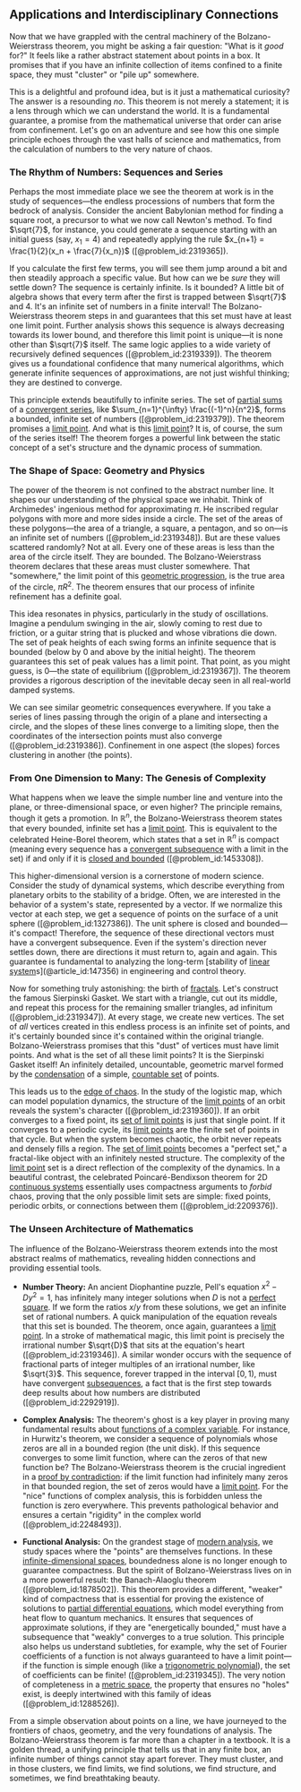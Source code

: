 ## Applications and Interdisciplinary Connections

Now that we have grappled with the central machinery of the Bolzano-Weierstrass theorem, you might be asking a fair question: "What is it *good* for?" It feels like a rather abstract statement about points in a box. It promises that if you have an infinite collection of items confined to a finite space, they must "cluster" or "pile up" somewhere.

This is a delightful and profound idea, but is it just a mathematical curiosity? The answer is a resounding *no*. This theorem is not merely a statement; it is a lens through which we can understand the world. It is a fundamental guarantee, a promise from the mathematical universe that order can arise from confinement. Let's go on an adventure and see how this one simple principle echoes through the vast halls of science and mathematics, from the calculation of numbers to the very nature of chaos.

### The Rhythm of Numbers: Sequences and Series

Perhaps the most immediate place we see the theorem at work is in the study of sequences—the endless processions of numbers that form the bedrock of analysis. Consider the ancient Babylonian method for finding a square root, a precursor to what we now call Newton's method. To find $\sqrt{7}$, for instance, you could generate a sequence starting with an initial guess (say, $x_1 = 4$) and repeatedly applying the rule $x_{n+1} = \frac{1}{2}(x_n + \frac{7}{x_n})$ ([@problem_id:2319365]).

If you calculate the first few terms, you will see them jump around a bit and then steadily approach a specific value. But how can we be *sure* they will settle down? The sequence is certainly infinite. Is it bounded? A little bit of algebra shows that every term after the first is trapped between $\sqrt{7}$ and 4. It's an infinite set of numbers in a finite interval! The Bolzano-Weierstrass theorem steps in and guarantees that this set must have at least one limit point. Further analysis shows this sequence is always decreasing towards its lower bound, and therefore this limit point is unique—it is none other than $\sqrt{7}$ itself. The same logic applies to a wide variety of recursively defined sequences ([@problem_id:2319339]). The theorem gives us a foundational confidence that many numerical algorithms, which generate infinite sequences of approximations, are not just wishful thinking; they are destined to converge.

This principle extends beautifully to infinite series. The set of [partial sums](@article_id:161583) of a [convergent series](@article_id:147284), like $\sum_{n=1}^{\infty} \frac{(-1)^n}{n^2}$, forms a bounded, infinite set of numbers ([@problem_id:2319379]). The theorem promises a [limit point](@article_id:135778). And what is this [limit point](@article_id:135778)? It is, of course, the sum of the series itself! The theorem forges a powerful link between the static concept of a set's structure and the dynamic process of summation.

### The Shape of Space: Geometry and Physics

The power of the theorem is not confined to the abstract number line. It shapes our understanding of the physical space we inhabit. Think of Archimedes' ingenious method for approximating $\pi$. He inscribed regular polygons with more and more sides inside a circle. The set of the areas of these polygons—the area of a triangle, a square, a pentagon, and so on—is an infinite set of numbers ([@problem_id:2319348]). But are these values scattered randomly? Not at all. Every one of these areas is less than the area of the circle itself. They are bounded. The Bolzano-Weierstrass theorem declares that these areas must cluster somewhere. That "somewhere," the limit point of this [geometric progression](@article_id:269976), is the true area of the circle, $\pi R^2$. The theorem ensures that our process of infinite refinement has a definite goal.

This idea resonates in physics, particularly in the study of oscillations. Imagine a pendulum swinging in the air, slowly coming to rest due to friction, or a guitar string that is plucked and whose vibrations die down. The set of peak heights of each swing forms an infinite sequence that is bounded (below by 0 and above by the initial height). The theorem guarantees this set of peak values has a limit point. That point, as you might guess, is 0—the state of equilibrium ([@problem_id:2319367]). The theorem provides a rigorous description of the inevitable decay seen in all real-world damped systems.

We can see similar geometric consequences everywhere. If you take a series of lines passing through the origin of a plane and intersecting a circle, and the slopes of these lines converge to a limiting slope, then the coordinates of the intersection points must also converge ([@problem_id:2319386]). Confinement in one aspect (the slopes) forces clustering in another (the points).

### From One Dimension to Many: The Genesis of Complexity

What happens when we leave the simple number line and venture into the plane, or three-dimensional space, or even higher? The principle remains, though it gets a promotion. In $\mathbb{R}^n$, the Bolzano-Weierstrass theorem states that every bounded, infinite set has a [limit point](@article_id:135778). This is equivalent to the celebrated Heine-Borel theorem, which states that a set in $\mathbb{R}^n$ is compact (meaning every sequence has a [convergent subsequence](@article_id:140766) with a limit in the set) if and only if it is [closed and bounded](@article_id:140304) ([@problem_id:1453308]).

This higher-dimensional version is a cornerstone of modern science. Consider the study of dynamical systems, which describe everything from planetary orbits to the stability of a bridge. Often, we are interested in the behavior of a system's state, represented by a vector. If we normalize this vector at each step, we get a sequence of points on the surface of a unit sphere ([@problem_id:1327386]). The unit sphere is closed and bounded—it's compact! Therefore, the sequence of these directional vectors must have a convergent subsequence. Even if the system's direction never settles down, there are directions it must return to, again and again. This guarantee is fundamental to analyzing the long-term [stability of [linear system](@article_id:173842)s](@article_id:147356) in engineering and control theory.

Now for something truly astonishing: the birth of [fractals](@article_id:140047). Let's construct the famous Sierpinski Gasket. We start with a triangle, cut out its middle, and repeat this process for the remaining smaller triangles, ad infinitum ([@problem_id:2319347]). At every stage, we create new vertices. The set of *all* vertices created in this endless process is an infinite set of points, and it's certainly bounded since it's contained within the original triangle. Bolzano-Weierstrass promises that this "dust" of vertices must have limit points. And what is the set of all these limit points? It is the Sierpinski Gasket itself! An infinitely detailed, uncountable, geometric marvel formed by the [condensation](@article_id:148176) of a simple, [countable set](@article_id:139724) of points.

This leads us to the [edge of chaos](@article_id:272830). In the study of the logistic map, which can model population dynamics, the structure of the [limit points](@article_id:140414) of an orbit reveals the system's character ([@problem_id:2319360]). If an orbit converges to a fixed point, its [set of limit points](@article_id:178020) is just that single point. If it converges to a periodic cycle, its [limit points](@article_id:140414) are the finite set of points in that cycle. But when the system becomes chaotic, the orbit never repeats and densely fills a region. The [set of limit points](@article_id:178020) becomes a "perfect set," a fractal-like object with an infinitely nested structure. The complexity of the [limit point](@article_id:135778) set is a direct reflection of the complexity of the dynamics. In a beautiful contrast, the celebrated Poincaré-Bendixson theorem for 2D [continuous systems](@article_id:177903) essentially uses compactness arguments to *forbid* chaos, proving that the only possible limit sets are simple: fixed points, periodic orbits, or connections between them ([@problem_id:2209376]).

### The Unseen Architecture of Mathematics

The influence of the Bolzano-Weierstrass theorem extends into the most abstract realms of mathematics, revealing hidden connections and providing essential tools.

-   **Number Theory:** An ancient Diophantine puzzle, Pell's equation $x^2 - Dy^2 = 1$, has infinitely many integer solutions when $D$ is not a [perfect square](@article_id:635128). If we form the ratios $x/y$ from these solutions, we get an infinite set of rational numbers. A quick manipulation of the equation reveals that this set is bounded. The theorem, once again, guarantees a [limit point](@article_id:135778). In a stroke of mathematical magic, this limit point is precisely the irrational number $\sqrt{D}$ that sits at the equation's heart ([@problem_id:2319346]). A similar wonder occurs with the sequence of fractional parts of integer multiples of an irrational number, like $\sqrt{3}$. This sequence, forever trapped in the interval $[0, 1)$, must have convergent [subsequences](@article_id:147208), a fact that is the first step towards deep results about how numbers are distributed ([@problem_id:2292919]).

-   **Complex Analysis:** The theorem's ghost is a key player in proving many fundamental results about [functions of a complex variable](@article_id:174788). For instance, in Hurwitz's theorem, we consider a sequence of polynomials whose zeros are all in a bounded region (the unit disk). If this sequence converges to some limit function, where can the zeros of that new function be? The Bolzano-Weierstrass theorem is the crucial ingredient in a [proof by contradiction](@article_id:141636): if the limit function had infinitely many zeros in that bounded region, the set of zeros would have a [limit point](@article_id:135778). For the "nice" functions of complex analysis, this is forbidden unless the function is zero everywhere. This prevents pathological behavior and ensures a certain "rigidity" in the complex world ([@problem_id:2248493]).

-   **Functional Analysis:** On the grandest stage of [modern analysis](@article_id:145754), we study spaces where the "points" are themselves functions. In these [infinite-dimensional spaces](@article_id:140774), boundedness alone is no longer enough to guarantee compactness. But the spirit of Bolzano-Weierstrass lives on in a more powerful result: the Banach-Alaoglu theorem ([@problem_id:1878502]). This theorem provides a different, "weaker" kind of compactness that is essential for proving the existence of solutions to [partial differential equations](@article_id:142640), which model everything from heat flow to quantum mechanics. It ensures that sequences of approximate solutions, if they are "energetically bounded," must have a subsequence that "weakly" converges to a true solution. This principle also helps us understand subtleties, for example, why the set of Fourier coefficients of a function is not always guaranteed to have a limit point—if the function is simple enough (like a [trigonometric polynomial](@article_id:633491)), the set of coefficients can be finite! ([@problem_id:2319345]). The very notion of completeness in a [metric space](@article_id:145418), the property that ensures no "holes" exist, is deeply intertwined with this family of ideas ([@problem_id:1288526]).

From a simple observation about points on a line, we have journeyed to the frontiers of chaos, geometry, and the very foundations of analysis. The Bolzano-Weierstrass theorem is far more than a chapter in a textbook. It is a golden thread, a unifying principle that tells us that in any finite box, an infinite number of things cannot stay apart forever. They must cluster, and in those clusters, we find limits, we find solutions, we find structure, and sometimes, we find breathtaking beauty.